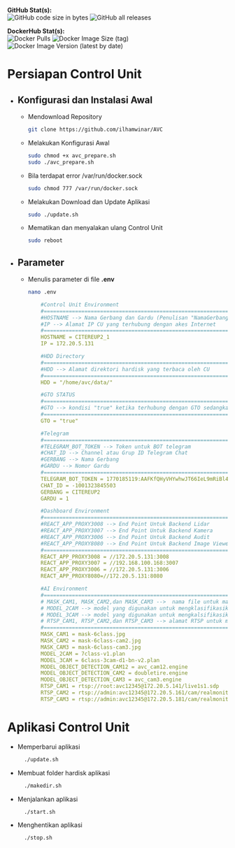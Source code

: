 **GitHub Stat(s):**  
![GitHub code size in bytes](https://img.shields.io/github/languages/code-size/bhaktiyudha/AVC?logo=github) ![GitHub all releases](https://img.shields.io/github/downloads/ilhamwinar/AVC/total?logo=github)

**DockerHub Stat(s):**  
![Docker Pulls](https://img.shields.io/docker/pulls/yudhabhakti/avc-ai?logo=docker) ![Docker Image Size (tag)](https://img.shields.io/docker/image-size/yudhabhakti/avc-ai/latest?logo=docker) ![Docker Image Version (latest by date)](https://img.shields.io/docker/v/yudhabhakti/avc-ai?logo=docker&sort=date)

# Persiapan Control Unit
- ## Konfigurasi dan Instalasi Awal
  - Mendownload Repository
    ```bash
    git clone https://github.com/ilhamwinar/AVC
    ```
  - Melakukan Konfigurasi Awal
    ```bash
    sudo chmod +x avc_prepare.sh
    sudo ./avc_prepare.sh
    ```
  - Bila terdapat error /var/run/docker.sock
    ```bash
    sudo chmod 777 /var/run/docker.sock
    ```
    
  - Melakukan Download dan Update Aplikasi
    ```bash
    sudo ./update.sh
    ```
    
  - Mematikan dan menyalakan ulang Control Unit
    ```bash
    sudo reboot
    ```
- ## Parameter
  - Menulis parameter di file **.env**
    ```bash
    nano .env
    ```
    ```yaml
        #Control Unit Environment
        #================================================================
        #HOSTNAME --> Nama Gerbang dan Gardu (Penulisan "NamaGerbang"_"NomorGardu")
        #IP --> Alamat IP CU yang terhubung dengan akes Internet
        #================================================================
        HOSTNAME = CITEREUP2_1
        IP = 172.20.5.131

        #HDD Directory
        #================================================================
        #HDD --> Alamat direktori hardisk yang terbaca oleh CU
        #================================================================
        HDD = "/home/avc/data/"

        #GTO STATUS
        #================================================================
        #GTO --> kondisi "true" ketika terhubung dengan GTO sedangkan "false" tidak terhubung dengan GTO
        #================================================================
        GTO = "true"

        #Telegram
        #================================================================
        #TELEGRAM_BOT_TOKEN --> Token untuk BOT telegram
        #CHAT_ID --> Channel atau Grup ID Telegram Chat
        #GERBANG --> Nama Gerbang
        #GARDU --> Nomor Gardu
        #================================================================
        TELEGRAM_BOT_TOKEN = 1770185119:AAFKfQHyVHYwhwJT66IeL9mRiBl4nvW0UxQ
        CHAT_ID = -1001323845503
        GERBANG = CITEREUP2
        GARDU = 1

        #Dashboard Environment
        #================================================================
        #REACT_APP_PROXY3008 --> End Point Untuk Backend Lidar
        #REACT_APP_PROXY3007 --> End Point Untuk Backend Kamera
        #REACT_APP_PROXY3006 --> End Point Untuk Backend Audit
        #REACT_APP_PROXY8080 --> End Point Untuk Backend Image Viewer
        #================================================================
        REACT_APP_PROXY3008 = //172.20.5.131:3008
        REACT_APP_PROXY3007 = //192.168.100.168:3007
        REACT_APP_PROXY3006 = //172.20.5.131:3006
        REACT_APP_PROXY8080=//172.20.5.131:8080

        #AI Environment
        #================================================================
        # MASK_CAM1, MASK_CAM2,dan MASK_CAM3 -->  nama file untuk masking gambar camera 1,2,dan 3
        # MODEL_2CAM --> model yang digunakan untuk mengklasifikasikan golongan kendaraan berdasarkan kamera 1 dan 2
        # MODEL_3CAM --> model yang digunakan untuk mengkalsifikasikan golongan kendaraan 4 dan 5 berdasarkan kamera 3
        # RTSP_CAM1, RTSP_CAM2,dan RTSP_CAM3 --> alamat RTSP untuk mengakses kamera 1,2,dan 3
        #================================================================
        MASK_CAM1 = mask-6class.jpg
        MASK_CAM2 = mask-6class-cam2.jpg
        MASK_CAM3 = mask-6class-cam3.jpg
        MODEL_2CAM = 7class-v1.plan
        MODEL_3CAM = 6class-3cam-d1-bn-v2.plan
        MODEL_OBJECT_DETECTION_CAM12 = avc_cam12.engine
        MODEL_OBJECT_DETECTION_CAM2 = doubletire.engine
        MODEL_OBJECT_DETECTION_CAM3 = avc_cam3.engine
        RTSP_CAM1 = rtsp://root:avc12345@172.20.5.141/live1s1.sdp
        RTSP_CAM2 = rtsp://admin:avc12345@172.20.5.161/cam/realmonitor?channel=1&subtype=0
        RTSP_CAM3 = rtsp://admin:avc12345@172.20.5.181/cam/realmonitor?channel=1&subtype=0
    ```
# Aplikasi Control Unit
- Memperbarui aplikasi
  ```bash
    ./update.sh
  ```
- Membuat folder hardisk aplikasi
  ```bash
    ./makedir.sh
  ```
- Menjalankan aplikasi
  ```bash
    ./start.sh
  ```
- Menghentikan aplikasi
  ```bash
    ./stop.sh
  ```
